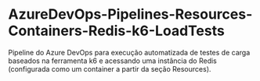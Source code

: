 # AzureDevOps-Pipelines-Resources-Containers-Redis-k6-LoadTests
Pipeline do Azure DevOps para execução automatizada de testes de carga baseados na ferramenta k6 e acessando uma instância do Redis (configurada como um container a partir da seção Resources).
